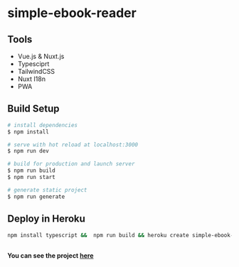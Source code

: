 # simple-ebook-reader

## Tools

* Vue.js & Nuxt.js
* Typesciprt
* TailwindCSS
* Nuxt I18n
* PWA

## Build Setup

```bash
# install dependencies
$ npm install

# serve with hot reload at localhost:3000
$ npm run dev

# build for production and launch server
$ npm run build
$ npm run start

# generate static project
$ npm run generate
```

## Deploy in Heroku
```bash
npm install typescript &&  npm run build && heroku create simple-ebook-reader && heroku config:set NPM_CONFIG_PRODUCTION=false && heroku config:set HOST=0.0.0.0 && heroku config:set NODE_ENV=production && git rm package-lock.json && git push heroku main 
```
##

#### You can see the project [here](https://simple-ebook-reader.herokuapp.com/)
